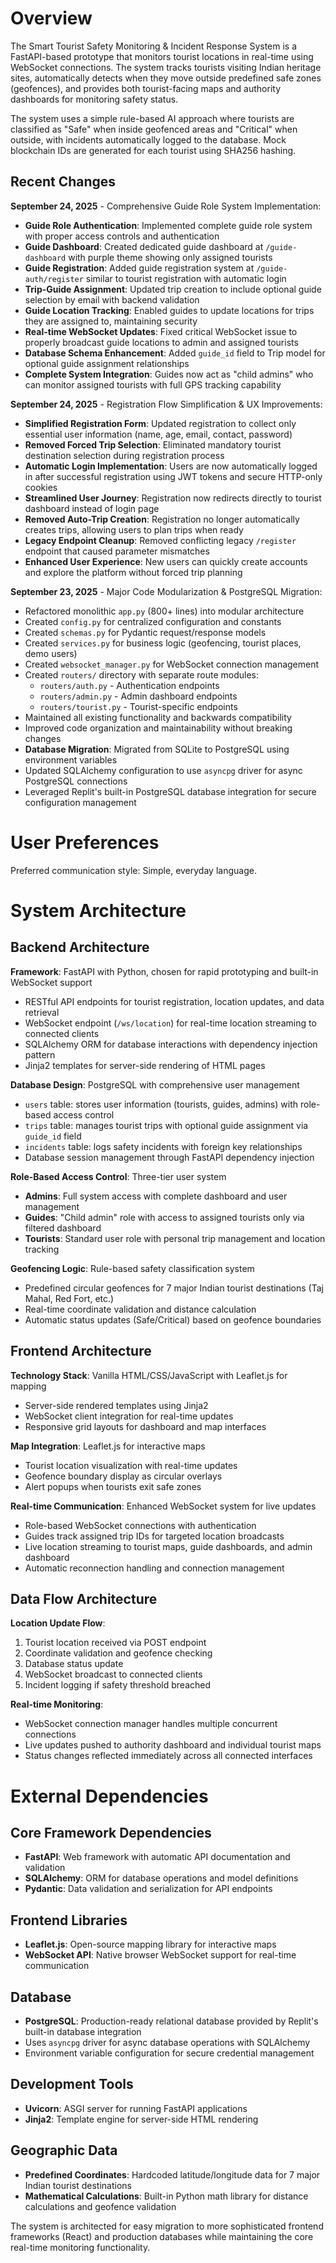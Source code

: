 # Overview

The Smart Tourist Safety Monitoring & Incident Response System is a FastAPI-based prototype that monitors tourist locations in real-time using WebSocket connections. The system tracks tourists visiting Indian heritage sites, automatically detects when they move outside predefined safe zones (geofences), and provides both tourist-facing maps and authority dashboards for monitoring safety status.

The system uses a simple rule-based AI approach where tourists are classified as "Safe" when inside geofenced areas and "Critical" when outside, with incidents automatically logged to the database. Mock blockchain IDs are generated for each tourist using SHA256 hashing.

## Recent Changes

**September 24, 2025** - Comprehensive Guide Role System Implementation:
- **Guide Role Authentication**: Implemented complete guide role system with proper access controls and authentication
- **Guide Dashboard**: Created dedicated guide dashboard at `/guide-dashboard` with purple theme showing only assigned tourists
- **Guide Registration**: Added guide registration system at `/guide-auth/register` similar to tourist registration with automatic login
- **Trip-Guide Assignment**: Updated trip creation to include optional guide selection by email with backend validation
- **Guide Location Tracking**: Enabled guides to update locations for trips they are assigned to, maintaining security
- **Real-time WebSocket Updates**: Fixed critical WebSocket issue to properly broadcast guide locations to admin and assigned tourists
- **Database Schema Enhancement**: Added `guide_id` field to Trip model for optional guide assignment relationships
- **Complete System Integration**: Guides now act as "child admins" who can monitor assigned tourists with full GPS tracking capability

**September 24, 2025** - Registration Flow Simplification & UX Improvements:
- **Simplified Registration Form**: Updated registration to collect only essential user information (name, age, email, contact, password)
- **Removed Forced Trip Selection**: Eliminated mandatory tourist destination selection during registration process
- **Automatic Login Implementation**: Users are now automatically logged in after successful registration using JWT tokens and secure HTTP-only cookies
- **Streamlined User Journey**: Registration now redirects directly to tourist dashboard instead of login page
- **Removed Auto-Trip Creation**: Registration no longer automatically creates trips, allowing users to plan trips when ready
- **Legacy Endpoint Cleanup**: Removed conflicting legacy `/register` endpoint that caused parameter mismatches
- **Enhanced User Experience**: New users can quickly create accounts and explore the platform without forced trip planning

**September 23, 2025** - Major Code Modularization & PostgreSQL Migration:
- Refactored monolithic `app.py` (800+ lines) into modular architecture
- Created `config.py` for centralized configuration and constants  
- Created `schemas.py` for Pydantic request/response models
- Created `services.py` for business logic (geofencing, tourist places, demo users)
- Created `websocket_manager.py` for WebSocket connection management
- Created `routers/` directory with separate route modules:
  - `routers/auth.py` - Authentication endpoints
  - `routers/admin.py` - Admin dashboard endpoints  
  - `routers/tourist.py` - Tourist-specific endpoints
- Maintained all existing functionality and backwards compatibility
- Improved code organization and maintainability without breaking changes
- **Database Migration**: Migrated from SQLite to PostgreSQL using environment variables
- Updated SQLAlchemy configuration to use `asyncpg` driver for async PostgreSQL connections
- Leveraged Replit's built-in PostgreSQL database integration for secure configuration management

# User Preferences

Preferred communication style: Simple, everyday language.

# System Architecture

## Backend Architecture

**Framework**: FastAPI with Python, chosen for rapid prototyping and built-in WebSocket support
- RESTful API endpoints for tourist registration, location updates, and data retrieval
- WebSocket endpoint (`/ws/location`) for real-time location streaming to connected clients
- SQLAlchemy ORM for database interactions with dependency injection pattern
- Jinja2 templates for server-side rendering of HTML pages

**Database Design**: PostgreSQL with comprehensive user management
- `users` table: stores user information (tourists, guides, admins) with role-based access control
- `trips` table: manages tourist trips with optional guide assignment via `guide_id` field
- `incidents` table: logs safety incidents with foreign key relationships
- Database session management through FastAPI dependency injection

**Role-Based Access Control**: Three-tier user system
- **Admins**: Full system access with complete dashboard and user management
- **Guides**: "Child admin" role with access to assigned tourists only via filtered dashboard
- **Tourists**: Standard user role with personal trip management and location tracking

**Geofencing Logic**: Rule-based safety classification system
- Predefined circular geofences for 7 major Indian tourist destinations (Taj Mahal, Red Fort, etc.)
- Real-time coordinate validation and distance calculation
- Automatic status updates (Safe/Critical) based on geofence boundaries

## Frontend Architecture

**Technology Stack**: Vanilla HTML/CSS/JavaScript with Leaflet.js for mapping
- Server-side rendered templates using Jinja2
- WebSocket client integration for real-time updates
- Responsive grid layouts for dashboard and map interfaces

**Map Integration**: Leaflet.js for interactive maps
- Tourist location visualization with real-time updates
- Geofence boundary display as circular overlays
- Alert popups when tourists exit safe zones

**Real-time Communication**: Enhanced WebSocket system for live updates
- Role-based WebSocket connections with authentication
- Guides track assigned trip IDs for targeted location broadcasts
- Live location streaming to tourist maps, guide dashboards, and admin dashboard
- Automatic reconnection handling and connection management

## Data Flow Architecture

**Location Update Flow**:
1. Tourist location received via POST endpoint
2. Coordinate validation and geofence checking
3. Database status update
4. WebSocket broadcast to connected clients
5. Incident logging if safety threshold breached

**Real-time Monitoring**:
- WebSocket connection manager handles multiple concurrent connections
- Live updates pushed to authority dashboard and individual tourist maps
- Status changes reflected immediately across all connected interfaces

# External Dependencies

## Core Framework Dependencies
- **FastAPI**: Web framework with automatic API documentation and validation
- **SQLAlchemy**: ORM for database operations and model definitions
- **Pydantic**: Data validation and serialization for API endpoints

## Frontend Libraries
- **Leaflet.js**: Open-source mapping library for interactive maps
- **WebSocket API**: Native browser WebSocket support for real-time communication

## Database
- **PostgreSQL**: Production-ready relational database provided by Replit's built-in database integration
- Uses `asyncpg` driver for async database operations with SQLAlchemy
- Environment variable configuration for secure credential management

## Development Tools
- **Uvicorn**: ASGI server for running FastAPI applications
- **Jinja2**: Template engine for server-side HTML rendering

## Geographic Data
- **Predefined Coordinates**: Hardcoded latitude/longitude data for 7 major Indian tourist destinations
- **Mathematical Calculations**: Built-in Python math library for distance calculations and geofence validation

The system is architected for easy migration to more sophisticated frontend frameworks (React) and production databases while maintaining the core real-time monitoring functionality.